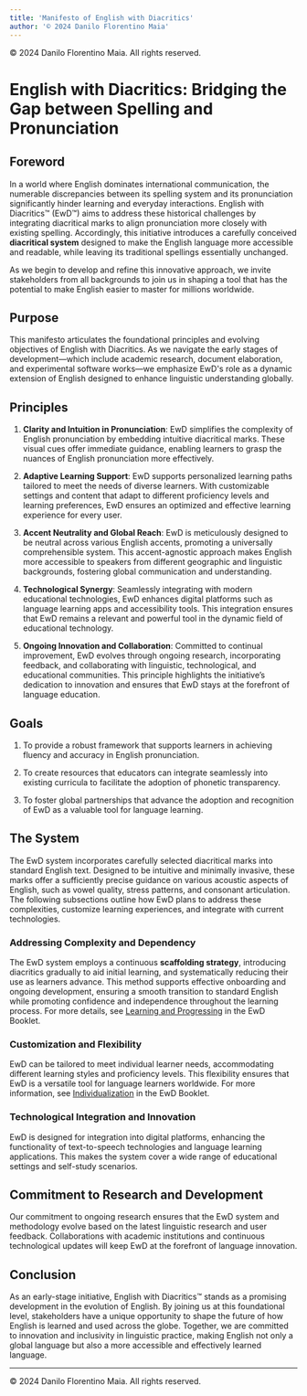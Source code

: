 ```yaml
---
title: 'Manifesto of English with Diacritics'
author: '© 2024 Danilo Florentino Maia'
---
```


© 2024 Danilo Florentino Maia. All rights reserved.

# English with Diacritics: Bridging the Gap between Spelling and Pronunciation

## Foreword

In a world where English dominates international communication, the numerable discrepancies between its spelling system and its pronunciation significantly hinder learning and everyday interactions. English with Diacritics™ (EwD™) aims to address these historical challenges by integrating diacritical marks to align pronunciation more closely with existing spelling. Accordingly, this initiative introduces a carefully conceived **diacritical system** designed to make the English language more accessible and readable, while leaving its traditional spellings essentially unchanged.

As we begin to develop and refine this innovative approach, we invite stakeholders from all backgrounds to join us in shaping a tool that has the potential to make English easier to master for millions worldwide.

## Purpose

This manifesto articulates the foundational principles and evolving objectives of English with Diacritics. As we navigate the early stages of development—which include academic research, document elaboration, and experimental software works—we emphasize EwD's role as a dynamic extension of English designed to enhance linguistic understanding globally.

## Principles

1. **Clarity and Intuition in Pronunciation**:
   EwD simplifies the complexity of English pronunciation by embedding intuitive diacritical marks. These visual cues offer immediate guidance, enabling learners to grasp the nuances of English pronunciation more effectively.

2. **Adaptive Learning Support**:
   EwD supports personalized learning paths tailored to meet the needs of diverse learners. With customizable settings and content that adapt to different proficiency levels and learning preferences, EwD ensures an optimized and effective learning experience for every user.

3. **Accent Neutrality and Global Reach**:
   EwD is meticulously designed to be neutral across various English accents, promoting a universally comprehensible system. This accent-agnostic approach makes English more accessible to speakers from different geographic and linguistic backgrounds, fostering global communication and understanding.

4. **Technological Synergy**:
   Seamlessly integrating with modern educational technologies, EwD enhances digital platforms such as language learning apps and accessibility tools. This integration ensures that EwD remains a relevant and powerful tool in the dynamic field of educational technology.

5. **Ongoing Innovation and Collaboration**:
   Committed to continual improvement, EwD evolves through ongoing research, incorporating feedback, and collaborating with linguistic, technological, and educational communities. This principle highlights the initiative’s dedication to innovation and ensures that EwD stays at the forefront of language education.

## Goals

1. To provide a robust framework that supports learners in achieving fluency and accuracy in English pronunciation.

2. To create resources that educators can integrate seamlessly into existing curricula to facilitate the adoption of phonetic transparency.

3. To foster global partnerships that advance the adoption and recognition of EwD as a valuable tool for language learning.

## The System

The EwD system incorporates carefully selected diacritical marks into standard English text. Designed to be intuitive and minimally invasive, these marks offer a sufficiently precise guidance on various acoustic aspects of English, such as vowel quality, stress patterns, and consonant articulation. The following subsections outline how EwD plans to address these complexities, customize learning experiences, and integrate with current technologies.

### Addressing Complexity and Dependency

The EwD system employs a continuous **scaffolding strategy**, introducing diacritics gradually to aid initial learning, and systematically reducing their use as learners advance. This method supports effective onboarding and ongoing development, ensuring a smooth transition to standard English while promoting confidence and independence throughout the learning process. For more details, see [Learning and Progressing]() in the EwD Booklet.

### Customization and Flexibility

EwD can be tailored to meet individual learner needs, accommodating different learning styles and proficiency levels. This flexibility ensures that EwD is a versatile tool for language learners worldwide. For more information, see [Individualization]() in the EwD Booklet.

### Technological Integration and Innovation

EwD is designed for integration into digital platforms, enhancing the functionality of text-to-speech technologies and language learning applications. This makes the system cover a wide range of educational settings and self-study scenarios.

## Commitment to Research and Development

Our commitment to ongoing research ensures that the EwD system and methodology evolve based on the latest linguistic research and user feedback. Collaborations with academic institutions and continuous technological updates will keep EwD at the forefront of language innovation.

## Conclusion

As an early-stage initiative, English with Diacritics™ stands as a promising development in the evolution of English. By joining us at this foundational level, stakeholders have a unique opportunity to shape the future of how English is learned and used across the globe. Together, we are committed to innovation and inclusivity in linguistic practice, making English not only a global language but also a more accessible and effectively learned language.

---

© 2024 Danilo Florentino Maia. All rights reserved.
